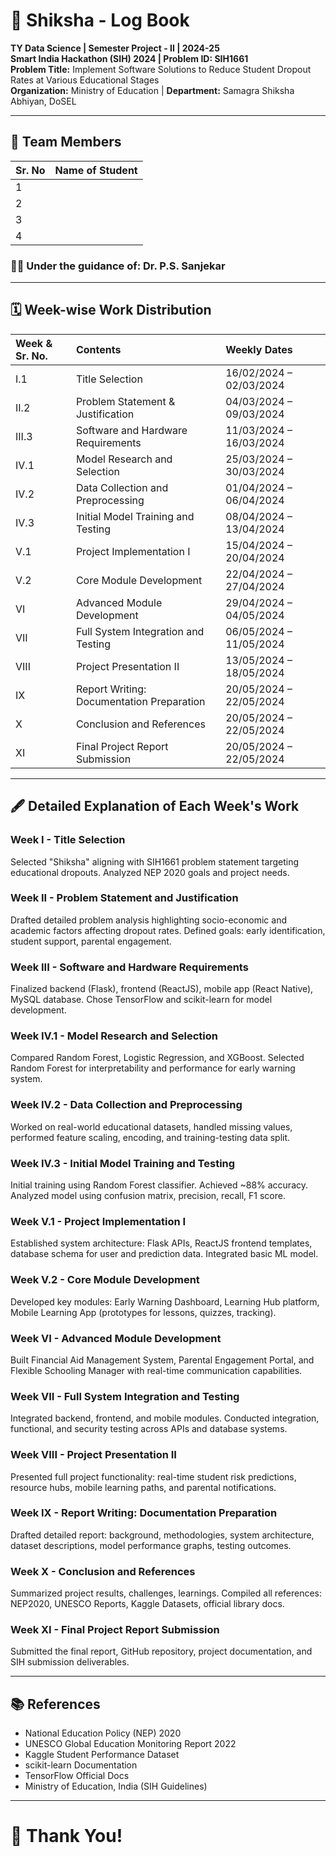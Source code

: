 
# 📓 Shiksha - Log Book  
**TY Data Science | Semester Project - II | 2024-25**  
**Smart India Hackathon (SIH) 2024 | Problem ID: SIH1661**  
**Problem Title:** Implement Software Solutions to Reduce Student Dropout Rates at Various Educational Stages  
**Organization:** Ministry of Education | **Department:** Samagra Shiksha Abhiyan, DoSEL  

---

## 👥 Team Members

| Sr. No | Name of Student |
|:---|:---|
| 1 | |
| 2 | |
| 3 | |
| 4 | |

### 🧑‍🏫 Under the guidance of: **Dr. P.S. Sanjekar**

---

## 🗓️ Week-wise Work Distribution

| **Week & Sr. No.** | **Contents** | **Weekly Dates** |
| :--- | :--- | :--- |
| I.1 | Title Selection | 16/02/2024 – 02/03/2024 |
| II.2 | Problem Statement & Justification | 04/03/2024 – 09/03/2024 |
| III.3 | Software and Hardware Requirements | 11/03/2024 – 16/03/2024 |
| IV.1 | Model Research and Selection | 25/03/2024 – 30/03/2024 |
| IV.2 | Data Collection and Preprocessing | 01/04/2024 – 06/04/2024 |
| IV.3 | Initial Model Training and Testing | 08/04/2024 – 13/04/2024 |
| V.1 | Project Implementation I | 15/04/2024 – 20/04/2024 |
| V.2 | Core Module Development | 22/04/2024 – 27/04/2024 |
| VI | Advanced Module Development | 29/04/2024 – 04/05/2024 |
| VII | Full System Integration and Testing | 06/05/2024 – 11/05/2024 |
| VIII | Project Presentation II | 13/05/2024 – 18/05/2024 |
| IX | Report Writing: Documentation Preparation | 20/05/2024 – 22/05/2024 |
| X | Conclusion and References | 20/05/2024 – 22/05/2024 |
| XI | Final Project Report Submission | 20/05/2024 – 22/05/2024 |

---

## 🖋️ Detailed Explanation of Each Week's Work

### Week I - Title Selection
Selected "Shiksha" aligning with SIH1661 problem statement targeting educational dropouts. Analyzed NEP 2020 goals and project needs.

### Week II - Problem Statement and Justification
Drafted detailed problem analysis highlighting socio-economic and academic factors affecting dropout rates. Defined goals: early identification, student support, parental engagement.

### Week III - Software and Hardware Requirements
Finalized backend (Flask), frontend (ReactJS), mobile app (React Native), MySQL database. Chose TensorFlow and scikit-learn for model development.

### Week IV.1 - Model Research and Selection
Compared Random Forest, Logistic Regression, and XGBoost. Selected Random Forest for interpretability and performance for early warning system.

### Week IV.2 - Data Collection and Preprocessing
Worked on real-world educational datasets, handled missing values, performed feature scaling, encoding, and training-testing data split.

### Week IV.3 - Initial Model Training and Testing
Initial training using Random Forest classifier. Achieved ~88% accuracy. Analyzed model using confusion matrix, precision, recall, F1 score.

### Week V.1 - Project Implementation I
Established system architecture: Flask APIs, ReactJS frontend templates, database schema for user and prediction data. Integrated basic ML model.

### Week V.2 - Core Module Development
Developed key modules: Early Warning Dashboard, Learning Hub platform, Mobile Learning App (prototypes for lessons, quizzes, tracking).

### Week VI - Advanced Module Development
Built Financial Aid Management System, Parental Engagement Portal, and Flexible Schooling Manager with real-time communication capabilities.

### Week VII - Full System Integration and Testing
Integrated backend, frontend, and mobile modules. Conducted integration, functional, and security testing across APIs and database systems.

### Week VIII - Project Presentation II
Presented full project functionality: real-time student risk predictions, resource hubs, mobile learning paths, and parental notifications.

### Week IX - Report Writing: Documentation Preparation
Drafted detailed report: background, methodologies, system architecture, dataset descriptions, model performance graphs, testing outcomes.

### Week X - Conclusion and References
Summarized project results, challenges, learnings. Compiled all references: NEP2020, UNESCO Reports, Kaggle Datasets, official library docs.

### Week XI - Final Project Report Submission
Submitted the final report, GitHub repository, project documentation, and SIH submission deliverables.

---

## 📚 References

- National Education Policy (NEP) 2020
- UNESCO Global Education Monitoring Report 2022
- Kaggle Student Performance Dataset
- scikit-learn Documentation
- TensorFlow Official Docs
- Ministry of Education, India (SIH Guidelines)

---

# 💚 Thank You!
